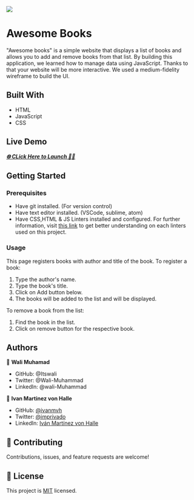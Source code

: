 ![](https://img.shields.io/badge/Microverse-blueviolet)

# Awesome Books

"Awesome books" is a simple website that displays a list of books and allows you to add and remove books from that list. By building this application, we learned how to manage data using JavaScript. Thanks to that your website will be more interactive. We used a medium-fidelity wireframe to build the UI.

## Built With

- HTML
- JavaScript
- CSS

## Live Demo 

 ***[🌐 CLick Here to Launch 🧑‍✈️](https://itswali.github.io/Awesome-Books/)***


## Getting Started

### Prerequisites
* Have git installed. (For version control)
* Have text editor installed. (VSCode, sublime, atom)
* Have CSS,HTML & JS Linters installed and configured. For further information, visit [this link](https://github.com/microverseinc/linters-config/blob/master/README.md) to get better understanding on each linters used on this project.

### Usage
This page registers books with author and title of the book. To register a book:
1. Type the author's name.
2. Type the book's title.
3. Click on Add button below.
4. The books will be added to the list and will be displayed.

To remove a book from the list:
1. Find the book in the list.
2. Click on remove button for the respective book.

## Authors

👤 **Wali Muhamad**

- GitHub: @Itswali
- Twitter: @Wali-Muhammad
- LinkedIn: @wali-Muhammad

👤 **Ivan Martinez von Halle**

- GitHub: [@ivanmvh](https://github.com/ivanmvh)
- Twitter: [@imprivado](https://twitter.com/imprivado)
- LinkedIn: [Iván Martínez von Halle](https://www.linkedin.com/in/ivan-martinez-von-halle/)

## 🤝 Contributing

Contributions, issues, and feature requests are welcome!

## 📝 License

This project is [MIT](./LICENSE) licensed.
